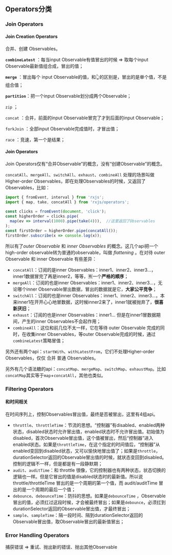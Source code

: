 ## Operators分类

### Join Operators

#### Join Creation Operators

合并、创建 Observables。

**`combineLatest`** ：每当input Observable有值冒出的时候 => 取每个input Observable最新值组合成，冒出的值；

**`merge`** ：冒出每个 input Observable的值，和👆的区别是，冒出的是单个值，不是组合值；

**`partition`**：把一个input Observable划分成两个Observable；

`zip` ；

`concat` ：合并，前面的input Observable冒完了才到后面的input Observable；

`forkJoin` ：全部input Observable完成值时，才冒出值；

`race` ：竞速，第一个是结果；

#### Join Operators

Join Operators仅有“合并Observable”的概念，没有“创建Observable”的概念。

`concatAll`、`mergeAll`、`switchAll`、`exhaust`、`combineAll`  处理的场景叫做 Higher-order Observables，即在处理Observables的时候，又返回了Observables，比如：

```javascript
import { fromEvent, interval } from 'rxjs';
import { map, take, concatAll } from 'rxjs/operators';
 
const clicks = fromEvent(document, 'click');
const higherOrder = clicks.pipe(
  map(ev => interval(1000).pipe(take(4))),	//这里返回了Observables
);
const firstOrder = higherOrder.pipe(concatAll());
firstOrder.subscribe(x => console.log(x));
```

所以有了*outer Observable* 和 *inner Observables* 的概念。这几个api把一个high-order observable转为普通的observable，叫做 *flattening* 。在对待 outer Observable 和 inner Observable 有些差异：

- `concatAll`：订阅的是inner Observables：inner1、inner2、inner3...，inner1数据冒完了再是inner2，等等，🈶️一个**严格的顺序**；
- `mergeAll`：订阅的也是inner Observables：inner1、inner2、inner3...，无论哪个inner Observable冒出数据，冒出的数据就是它，**大家公平竞争**；
- `switchAll`：订阅的也是inner Observables：inner1、inner2、inner3...，本来inner1在开开心心地冒数据，这时候inner2来了，inner1就被抛弃了，**很喜新厌旧**；
- `exhaust`：订阅的也是inner Observables：inner1... 但是在inner1冒数据期间，产生的inner Observables不会起作用；
- `combineAll`：这位和前几位不太一样，它在等待 outer Observable 完成的同时，在收集inner Observables，等outer Observable完成的时候，通过`combineLatest`策略冒值；

另外还有两个api：`startWith`、`withLatestFrom`，它们不处理Higher-order Observables，仅仅 合并 普通 Observables。



另外有几个语法糖的api：`concatMap`、`mergeMap`、`switchMap`、`exhaustMap`。比如`concatMap`其实等于`map`+`concatAll`，其他也类似。



### Filtering Operators

#### 和时间相关

在时间序列上，控制Observables冒出值，最终是否被冒出，这里有4组api。

- `throttle`、`throttleTime`：节流的思想。“控制器”有disabled、enabled两种状态，disabled状态时允许冒出值，enabled状态时不允许冒出值。初始值为disabled，首次Observable冒出值，这个值被冒出，然后“控制器”进入enabled状态。如果是`throttleTime`，在这个指定的时间值后，“控制器”从enabled变回到disabled状态，又可以愉快地冒出值了；如果是`throttle`，durationSelector返回的Observable冒出值的时候，就状态变回到disabled。控制的逻辑不一样，但是都是有一段静默期；
- `audit`、`auditTime`：和 throttle 很像，它的控制器也有两种状态，状态切换的逻辑也一样。但是它冒出的值是disabled状态时的最新值。所以说 throttle/throttleTime 冒出的是一个周期的第一个值，而 audit/auditTime 冒出的是一个周期的最后一个值；
- `debounce`、`debounceTime`：防抖的思想。如果是`debounceTime` ，Observable冒出的值，必须扛过这段时候，才会被最终冒出；如果是`debounce`，必须扛到durationSelector返回的Observable冒出值，才最终冒出；
- `sample`、`sampleTime`：隔一段时间、隔到durationSelector返回的Observable冒出值，取Observable冒出的最新值冒出；



### Error Handling Operators

捕获错误 => 重试、抛出新的错误、抛出其他Observable